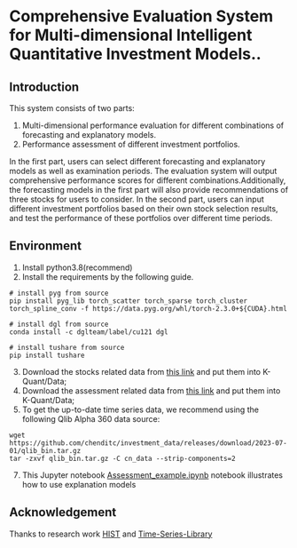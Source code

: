 # Comprehensive Evaluation System for Multi-dimensional Intelligent Quantitative Investment Models.. 


## Introduction

This system consists of two parts:
1. Multi-dimensional performance evaluation for different combinations of forecasting and explanatory models.
2. Performance assessment of different investment portfolios.

In the first part, users can select different forecasting and explanatory models as well as examination periods. The evaluation system will output comprehensive performance scores for different combinations.Additionally, the forecasting models in the first part will also provide recommendations of three stocks for users to consider.
In the second part, users can input different investment portfolios based on their own stock selection results, and test the performance of these portfolios over different time periods.



## Environment
1. Install python3.8(recommend) 
2. Install the requirements by the following guide.
```
# install pyg from source
pip install pyg_lib torch_scatter torch_sparse torch_cluster torch_spline_conv -f https://data.pyg.org/whl/torch-2.3.0+${CUDA}.html

# install dgl from source
conda install -c dglteam/label/cu121 dgl

# install tushare from source
pip install tushare
```
3. Download the stocks related data from [this link](https://drive.google.com/file/d/1v_DkQZN6aWEAeZkZRbc1WvJ_1xi9vhzP/view?usp=sharing) and put them into K-Quant/Data;
4. Download the assessment related data from [this link](https://drive.google.com/file/d/10rGJRElRzh6-tS7R_wM8CDiBc7XHdMTl/view?usp=sharing) and put them into K-Quant/Data;
5. To get the up-to-date time series data, we recommend using the following Qlib Alpha 360 data source:
```commandline
wget https://github.com/chenditc/investment_data/releases/download/2023-07-01/qlib_bin.tar.gz
tar -zxvf qlib_bin.tar.gz -C cn_data --strip-components=2
```
7. This Jupyter notebook [Assessment_example.ipynb](../Assessment_example.ipynb) notebook illustrates how to use explanation models
## Acknowledgement

Thanks to research work [HIST](https://github.com/Wentao-Xu/HIST) and [Time-Series-Library](https://github.com/thuml/Time-Series-Library/)
